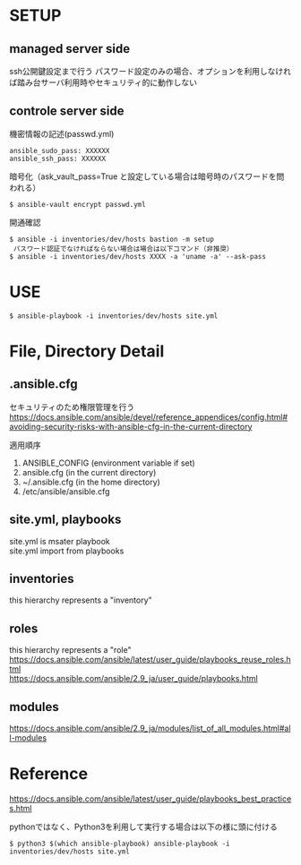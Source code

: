 # SETUP
## managed server side
ssh公開鍵設定まで行う
パスワード設定のみの場合、オプションを利用しなければ踏み台サーバ利用時やセキュリティ的に動作しない

## controle server side
機密情報の記述(passwd.yml)
```
ansible_sudo_pass: XXXXXX
ansible_ssh_pass: XXXXXX
```
暗号化（ask_vault_pass=True と設定している場合は暗号時のパスワードを問われる）
```
$ ansible-vault encrypt passwd.yml
```
開通確認
```
$ ansible -i inventories/dev/hosts bastion -m setup
 パスワード認証でなければならない場合は場合は以下コマンド（非推奨）
$ ansible -i inventories/dev/hosts XXXX -a 'uname -a' --ask-pass
```


# USE
```
$ ansible-playbook -i inventories/dev/hosts site.yml
```

# File, Directory Detail
## .ansible.cfg
セキュリティのため権限管理を行う  
https://docs.ansible.com/ansible/devel/reference_appendices/config.html#avoiding-security-risks-with-ansible-cfg-in-the-current-directory  

適用順序  
1. ANSIBLE_CONFIG (environment variable if set)
2. ansible.cfg (in the current directory)
3. ~/.ansible.cfg (in the home directory)
4. /etc/ansible/ansible.cfg  

## site.yml, playbooks
site.yml is msater playbook  
site.yml import from playbooks

## inventories
this hierarchy represents a "inventory"

## roles
this hierarchy represents a "role"  
https://docs.ansible.com/ansible/latest/user_guide/playbooks_reuse_roles.html  
https://docs.ansible.com/ansible/2.9_ja/user_guide/playbooks.html

## modules
https://docs.ansible.com/ansible/2.9_ja/modules/list_of_all_modules.html#all-modules

# Reference
https://docs.ansible.com/ansible/latest/user_guide/playbooks_best_practices.html  

pythonではなく、Python3を利用して実行する場合は以下の様に頭に付ける
```
$ python3 $(which ansible-playbook) ansible-playbook -i inventories/dev/hosts site.yml
```
